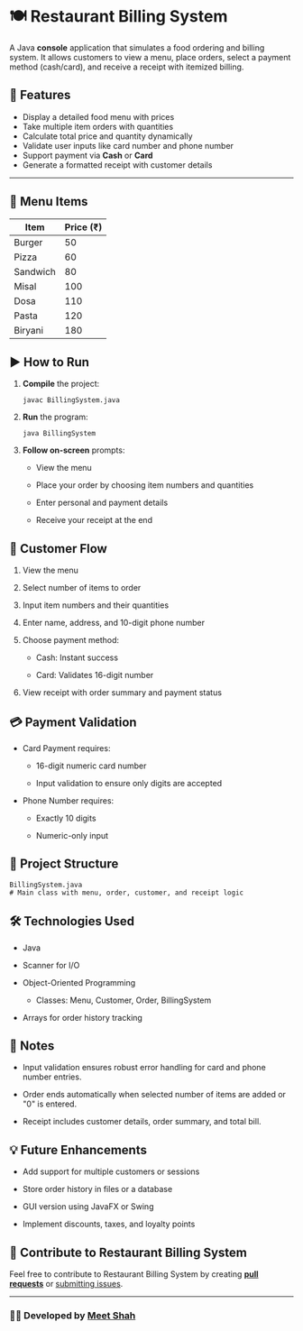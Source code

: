 # 🍽️ Restaurant Billing System

A Java **console** application that simulates a food ordering and billing system. It allows customers to view a menu, place orders, select a payment method (cash/card), and receive a receipt with itemized billing.


## 📜 Features

- Display a detailed food menu with prices
- Take multiple item orders with quantities
- Calculate total price and quantity dynamically
- Validate user inputs like card number and phone number
- Support payment via **Cash** or **Card**
- Generate a formatted receipt with customer details

---

## 🧾 Menu Items

| Item       | Price (₹) |
|------------|-----------|
| Burger     | 50        |
| Pizza      | 60        |
| Sandwich   | 80        |
| Misal      | 100       |
| Dosa       | 110       |
| Pasta      | 120       |
| Biryani    | 180       |


## ▶️ How to Run
1. **Compile** the project:
   ```
   javac BillingSystem.java
   ```

2. **Run** the program:

    ```
    java BillingSystem
    ```

3. **Follow on-screen** prompts:

    - View the menu

    - Place your order by choosing item numbers and quantities

    - Enter personal and payment details

    - Receive your receipt at the end

## 🧍 Customer Flow
1. View the menu

2. Select number of items to order

3. Input item numbers and their quantities

4. Enter name, address, and 10-digit phone number

5. Choose payment method:

    - Cash: Instant success

    - Card: Validates 16-digit number

6. View receipt with order summary and payment status

## 💳 Payment Validation
- Card Payment requires:

    - 16-digit numeric card number

    - Input validation to ensure only digits are accepted

- Phone Number requires:

    - Exactly 10 digits

    - Numeric-only input

## 📂 Project Structure
```
BillingSystem.java  
# Main class with menu, order, customer, and receipt logic
```

## 🛠️ Technologies Used
- Java

- Scanner for I/O

- Object-Oriented Programming

    - Classes: Menu, Customer, Order, BillingSystem

- Arrays for order history tracking

## 📌 Notes
- Input validation ensures robust error handling for card and phone number entries.

- Order ends automatically when selected number of items are added or "0" is entered.

- Receipt includes customer details, order summary, and total bill.

## 💡 Future Enhancements
- Add support for multiple customers or sessions

- Store order history in files or a database

- GUI version using JavaFX or Swing

- Implement discounts, taxes, and loyalty points

## 🤝 Contribute to Restaurant Billing System  

Feel free to contribute to Restaurant Billing System by creating [**pull requests**](https://github.com/themeetshah/restaurant-billing-system/pulls) or [submitting issues](https://github.com/themeetshah/restaurant-billing-system/issues).  

---

### 👨‍💻 Developed by [**Meet Shah**](https://github.com/themeetshah)
